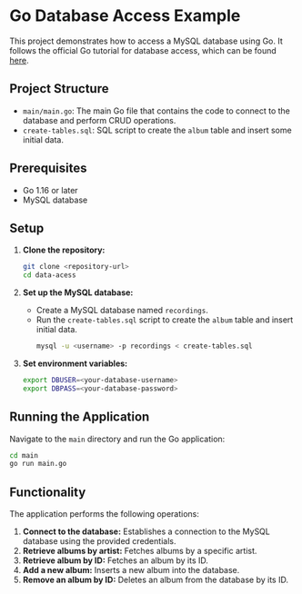 # Go Database Access Example

This project demonstrates how to access a MySQL database using Go. It follows the official Go tutorial for database access, which can be found [here](https://go.dev/doc/tutorial/database-access).

## Project Structure

- `main/main.go`: The main Go file that contains the code to connect to the database and perform CRUD operations.
- `create-tables.sql`: SQL script to create the `album` table and insert some initial data.

## Prerequisites

- Go 1.16 or later
- MySQL database

## Setup

1. **Clone the repository:**
   ```sh
   git clone <repository-url>
   cd data-acess
   ```

2. **Set up the MySQL database:**
   - Create a MySQL database named `recordings`.
   - Run the `create-tables.sql` script to create the `album` table and insert initial data.
     ```sh
     mysql -u <username> -p recordings < create-tables.sql
     ```

3. **Set environment variables:**
   ```sh
   export DBUSER=<your-database-username>
   export DBPASS=<your-database-password>
   ```

## Running the Application

Navigate to the `main` directory and run the Go application:
```sh
cd main
go run main.go
```

## Functionality

The application performs the following operations:

1. **Connect to the database:** Establishes a connection to the MySQL database using the provided credentials.
2. **Retrieve albums by artist:** Fetches albums by a specific artist.
3. **Retrieve album by ID:** Fetches an album by its ID.
4. **Add a new album:** Inserts a new album into the database.
5. **Remove an album by ID:** Deletes an album from the database by its ID.